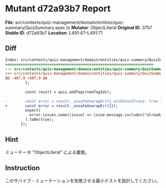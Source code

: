 # Mutant d72a93b7 Report

**File**: src/contexts/quiz-management/domain/entities/quiz-summary/QuizSummary.spec.ts
**Mutator**: ObjectLiteral
**Original ID**: 3757
**Stable ID**: d72a93b7
**Location**: L491:47–L491:71

## Diff

```diff
Index: src/contexts/quiz-management/domain/entities/quiz-summary/QuizSummary.spec.ts
===================================================================
--- src/contexts/quiz-management/domain/entities/quiz-summary/QuizSummary.spec.ts	original
+++ src/contexts/quiz-management/domain/entities/quiz-summary/QuizSummary.spec.ts	mutated #3757
@@ -487,9 +487,9 @@
         ];
 
         const result = quiz.addTags(newTagIds);
 
-        const error = result._unsafeUnwrapErr({ withStackTrace: true });
+        const error = result._unsafeUnwrapErr({});
         expect(
           error.issues.some((issue) => issue.message.includes("already exist")),
         ).toBe(true);
       });
```

## Hint

ミューテータ "ObjectLiteral" による置換。

## Instruction

このサバイブ・ミューテーションを失敗させる最小テストを設計してください。
